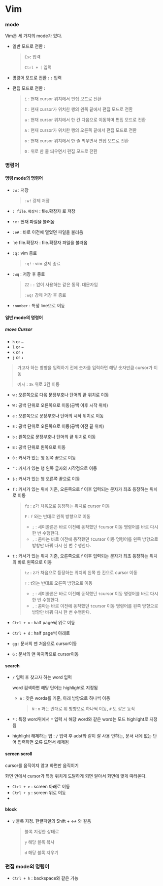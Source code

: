 # Vim

### mode

Vim은 세 가지의 mode가 있다.

- 일반 모드로 전환 : 

  > `Esc` 입력
  >
  > `Ctrl + [` 입력

- 명령어 모드로 전환 : `:` 입력

- 편집 모드로 전환 : 

  > `i` : 현재 cursor 위치에서 편집 모드로 전환
  >
  > `I` : 현재 cursor가 위치한 행의 왼쪽 끝에서 편집 모드로 전환
  >
  > `a` : 현재 cursor 위치에서 한 칸 다음으로 이동하며 편집 모드로 전환
  >
  > `A` : 현재 cursor가 위치한 행의 오른쪽 끝에서 편집 모드로 전환
  >
  > `o` : 현재 cursor 위치에서 한 줄 띄우면서 편집 모드로 전환
  >
  > `O` : 위로 한 줄 띄우면서 편집 모드로 전환



### 명령어 

#### 명령 mode의 명령어

- `:w` : 저장

  > `:w!` 강제 저장

- `: file.확장자`  : file.확장자 로 저장

- `:e` : 현재 파일을 불러옴

- `:e#` : 바로 이전에 열었던 파일을 불러옴

- `:e file.확장자 : file.확장자 파일을 불러옴

- `:q` : vim 종료

  > `:q!` : vim 강제 종료

- `:wq`  : 저장 후 종료 

  > `ZZ` : `:` 없이 사용하는 같은 동작. 대문자임  
  >
  > `:wq!` 강제 저장 후 종료

- `:number` : 특정 line으로 이동 



#### 일반 mode의 명령어

##### move Cursor

- `h` or  `←`
- `l` or `→`
- `k` or `↑`
- `j` or `↓` 

>  가고자 하는 방향을 입력하기 전에 숫자를 입력하면 해당 숫자만큼 cursor가 이동
>
> 예시 :  `3k` 위로 3칸 이동

- `w` : 오른쪽으로 다음 문장부호나 단어의 끝 위치로 이동
- `W` : 공백 단위로 오른쪽으로 이동(공백 이후 시작 위치)



- `e` : 오른쪽으로 문장부호나 단어의 시작 위치로 이동
- `E` : 공백 단위로 오른쪽으로 이동(공백 이전 끝 위치)



- `b` : 왼쪽으로 문장부호나 단어의 끝 위치로 이동
- `B` : 공백 단위로 왼쪽으로 이동



- `0` : 커서가 있는 행 왼쪽 끝으로 이동
- `^` : 커서가 있는 행 왼쪽 글자의 시작점으로 이동

- `$` : 커서가 있는 행 오른쪽 끝으로 이동

  

- `f` : 커서가 있는 위치 기준, 오른쪽으로 f 이후 입력되는 문자가 최초 등장하는 위치로 이동 

  > `fz` : z가 처음으로 등장하는 위치로 cursor 이동
  >
  > `F` : `f` 와는 반대로 왼쪽 방향으로 이동
  >
  > - `;` : 세미콜론은 바로 이전에 동작했던 `f`cursor 이동 명령어를 바로 다시 한 번 수행한다.
  > - `,` : 콤마는 바로 이전에 동작했던 `f`cursor 이동 명령어를 왼쪽 방향으로 방향만 바꿔 다시 한 번 수행한다.

- `t` : 커서가 있는 위치 기준, 오른쪽으로 f 이후 입력되는 문자가 최초 등장하는 위치의 바로 왼쪽으로 이동

  > `tz` : z가 처음으로 등장하는 위치의 왼쪽 한 칸으로 cursor 이동
  >
  > `T` : t와는 반대로 오른쪽 방향으로 이동
  >
  > - `;` : 세미콜론은 바로 이전에 동작했던 `t`cursor 이동 명령어를 바로 다시 한 번 수행한다.
  > - `,` : 콤마는 바로 이전에 동작했던 `t`cursor 이동 명령어를 왼쪽 방향으로 방향만 바꿔 다시 한 번 수행한다.



- `Ctrl + u` : half page씩 위로 이동
- `Ctrl + d` : half page씩 아래로
- `gg` : 문서의 맨 처음으로 cursor이동
- `G` : 문서의 맨 마지막으로 cursor이동



#### search

- `/` 입력 후 찾고자 하는 word 입력

  word 검색하면 해당 단어는 highlight로 지정됨

  - `n` : 찾은 words를 기준, 아래 방향으로 하나씩 이동

    > `N` : `n` 과는 반대로 위 방향으로 하나씩 이동, `#` 도 같은 동작

- `*` : 특정 word위에서 `*` 입력 시 해당 word와 같은 word는 모드 highlight로 지정됨

- highlight 해제하는 법 : `/` 입력 후 adsf와 같이 잘 사용 안하는, 문서 내에 없는 단어 입력하면 오류 뜨면서 해제됨



#### screen scroll

cursor를 움직이지 않고 화면만 움직이기

화면 안에서 cursor가 특정 위치게 도달하게 되면 알아서 화면에 맞게 따라온다.

- `Ctrl + e` : screen 아래로 이동
- `Ctrl + y` : screen 위로 이동
- 





#### block

- `v` 	블록 지정. 한글파일의 Shift + ↔ 와 같음 

  > 블록 지정한 상태로 
  >
  > `y` 	해당 블록 복사
  >
  > `d` 	해당 블록 지우기





### 편집 mode의 명령어

- `Ctrl + h` : backspace와 같은 기능
